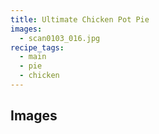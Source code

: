 ```yaml
---
title: Ultimate Chicken Pot Pie
images: 
  - scan0103_016.jpg
recipe_tags:
  - main
  - pie
  - chicken
---
```


## Images